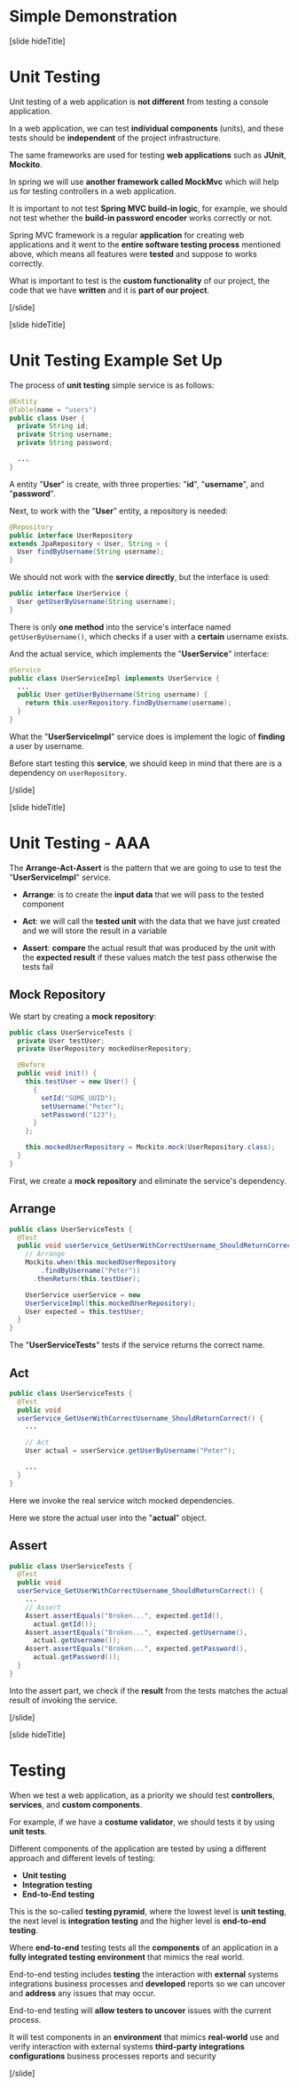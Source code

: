 # Simple Demonstration

[slide hideTitle]

# Unit Testing

Unit testing of a web application is **not different** from testing a console application.

In a web application, we can test **individual components** (units), and these tests should be **independent** of the project infrastructure.

The same frameworks are used for testing **web applications** such as **JUnit**, **Mockito**.

In spring we will use **another framework called MockMvc** which will help us for testing controllers in a web application. 

It is important to not test **Spring MVC build-in logic**, for example, we should not test whether the **build-in password encoder** works correctly or not.

Spring MVC framework is a regular **application** for creating web applications and it went to the **entire software testing process** mentioned above, which means all features were **tested** and suppose to works correctly.

What is important to test is the **custom functionality** of our project, the code that we have **written** and it is **part of our project**.

[/slide]


[slide hideTitle]
# Unit Testing Example Set Up

The process of **unit testing** simple service is as follows:

```java
@Entity
@Table(name = "users")
public class User {
  private String id;
  private String username;
  private String password;

  ...
}
```
A entity "**User**" is create, with three properties: "**id**", "**username**", and "**password**".

Next, to work with the "**User**" entity, a repository is needed:

```java
@Repository
public interface UserRepository
extends JpaRepository < User, String > {
  User findByUsername(String username);
}

```
We should not work with the **service directly**, but the interface is used:

```java
public interface UserService {
  User getUserByUsername(String username);
}

```

There is only **one method** into the service's interface named `getUserByUsername()`, which checks if a user with a **certain** username exists.

And the actual service, which implements the "**UserService**" interface:

```java
@Service
public class UserServiceImpl implements UserService {
  ...
  public User getUserByUsername(String username) {
    return this.userRepository.findByUsername(username);
  }
}

```

What the "**UserServiceImpl**" service does is implement the logic of **finding** a user by username.

Before start testing this **service**, we should keep in mind that there are is a dependency on `userRepository`.

[/slide]


[slide hideTitle]

# Unit Testing - AAA

The **Arrange-Act-Assert** is the pattern that we are going to use to test the "**UserServiceImpl**" service.

- **Arrange**: is to create the **input data** that we will pass to the tested component

- **Act**: we will call the **tested unit**  with the data that we have just created and we will store the result in a variable

- **Assert**: **compare** the actual result that was produced by the unit with the **expected result** if these values match the test pass otherwise the tests fail

## Mock Repository

We start by creating a **mock repository**:

```java
public class UserServiceTests {
  private User testUser;
  private UserRepository mockedUserRepository;

  @Before
  public void init() {
    this.testUser = new User() {
      {
        setId("SOME_UUID");
        setUsername("Peter");
        setPassword("123");
      }
    };

    this.mockedUserRepository = Mockito.mock(UserRepository.class);
  }
}
```

First, we create a **mock repository** and eliminate the service's dependency.

## Arrange

```java
public class UserServiceTests {
  @Test
  public void userService_GetUserWithCorrectUsername_ShouldReturnCorrect() {
    // Arrange
    Mockito.when(this.mockedUserRepository
        .findByUsername("Peter"))
      .thenReturn(this.testUser);

    UserService userService = new
    UserServiceImpl(this.mockedUserRepository);
    User expected = this.testUser;
  }
}

```

The "**UserServiceTests**" tests if the service returns the correct name.
## Act

```java
public class UserServiceTests {
  @Test
  public void
  userService_GetUserWithCorrectUsername_ShouldReturnCorrect() {
    ...

    // Act
    User actual = userService.getUserByUsername("Peter");

    ...
  }
}

```

Here we invoke the real service witch mocked dependencies. 

Here we store the actual user into the "**actual**" object.

## Assert

```java
public class UserServiceTests {
  @Test
  public void
  userService_GetUserWithCorrectUsername_ShouldReturnCorrect() {
    ...
    // Assert
    Assert.assertEquals("Broken...", expected.getId(),
      actual.getId());
    Assert.assertEquals("Broken...", expected.getUsername(),
      actual.getUsername());
    Assert.assertEquals("Broken...", expected.getPassword(),
      actual.getPassword());
  }
}
```

Into the assert part, we check if the **result** from the tests matches the actual result of invoking the service.

[/slide]

[slide hideTitle]

# Testing

When we test a web application, as a priority we should test **controllers**, **services**, and **custom components**.

For example, if we have a **costume validator**, we should tests it by using **unit tests**.

Different components of the application are tested by using a different approach and different levels of testing:

- **Unit testing**
- **Integration testing**
- **End-to-End testing**

This is the so-called **testing pyramid**, where the lowest level is **unit testing**, the next level is **integration testing** and the higher level is **end-to-end testing**.

Where **end-to-end** testing tests all the **components** of an application in a **fully integrated testing environment** that mimics the real world.

End-to-end testing includes **testing** the interaction with **external** systems integrations business processes and **developed** reports so we can uncover and **address** any issues that may occur.

End-to-end testing will **allow testers to uncover** issues with the current process.

It will test components in an **environment** that mimics **real-world** use and verify interaction with external systems **third-party integrations configurations** business processes reports and security

[/slide]    